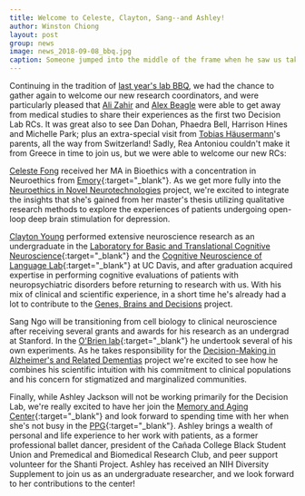 ```yaml
---
title: Welcome to Celeste, Clayton, Sang--and Ashley!
author: Winston Chiong
layout: post
group: news
image: news_2018-09-08_bbq.jpg
caption: Someone jumped into the middle of the frame when he saw us taking a picture again... 
---
```


Continuing in the tradition of [last year's lab BBQ](/news/2018/bbq-and-team/index.html), 
we had the chance to gather again to welcome our new research coordinators, and 
were particularly pleased that [Ali Zahir](/team/index.html#Ali-Zahir) and 
[Alex Beagle](/team/index.html#Alex-Beagle) were able to get away from medical 
studies to share their experiences as the first two Decision Lab RCs. It was 
great also to see Dan Dohan, Phaedra Bell, Harrison Hines and Michelle Park; 
plus an extra-special visit from [Tobias Häusermann](/team/index.html#Tobias-Häusermann)'s
parents, all the way from Switzerland! Sadly, Rea Antoniou couldn't make it from 
Greece in time to join us, but we were able to welcome our new RCs:

[Celeste Fong](/team/index.html#Celeste-Fong) received her MA in Bioethics with 
a concentration in Neuroethics from 
[Emory](http://ethics.emory.edu/mabioethics/curriculum/certificates/neruoethicscertifcate.html){:target="\_blank"}. 
As we get more fully into the [Neuroethics in Novel Neurotechnologies](/projects/index.html#neurotech) 
project, we're excited to integrate the insights that she's gained from her 
master's thesis utilizing qualitative research methods to explore the experiences 
of patients undergoing open-loop deep brain stimulation for depression. 

[Clayton Young](/team/index.html#Clayton-Young) performed extensive neuroscience 
research as an undergraduate in the 
[Laboratory for Basic and Translational Cognitive Neuroscience](https://lucklab.ucdavis.edu/){:target="\_blank"} 
and the [Cognitive Neuroscience of Language Lab](https://swaab.faculty.ucdavis.edu/){:target="\_blank"} 
at UC Davis, and after graduation acquired expertise in performing cognitive 
evaluations of patients with neuropsychiatric disorders before returning to 
research with us. With his mix of clinical and scientific experience, in a short 
time he's already had a lot to contribute to the 
[Genes, Brains and Decisions](/projects/index.html#gbd) project. 

Sang Ngo will be transitioning from cell biology to 
clinical neuroscience after receiving several grants and awards for his research 
as an undergrad at Stanford. In the [O'Brien lab](http://www.stemdynamics.org/index.html){:target="\_blank"} 
he undertook several of his own experiments. As he takes responsibility for the 
[Decision-Making in Alzheimer's and Related Dementias](/projects/index.html#dma) 
project we're excited to see how he combines his scientific intuition with his 
commitment to clinical populations and his concern for stigmatized and 
marginalized communities. 

Finally, while Ashley Jackson will not be working primarily 
for the Decision Lab, we're really excited to have her join the 
[Memory and Aging Center](https://memory.ucsf.edu){:target="\_blank"} and look 
forward to spending time with her when she's not busy in the 
[PPG](https://memory.ucsf.edu/frontotemporal-dementia-genes-images-and-emotions){:target="\_blank"}. 
Ashley brings a wealth of personal and life experience to her work with patients, 
as a former professional ballet dancer, president of the Cañada College Black 
Student Union and Premedical and Biomedical Research Club, and peer support 
volunteer for the Shanti Project. Ashley has received an NIH Diversity Supplement 
to join us as an undergraduate researcher, and we look forward to her 
contributions to the center!
